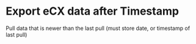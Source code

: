 # Export eCX data after Timestamp
Pull data that is newer than the last pull (must store date, or timestamp of last pull)
